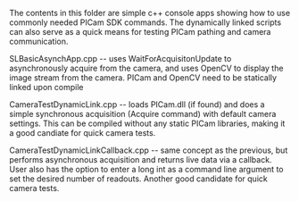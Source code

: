 The contents in this folder are simple c++ console apps showing how to use commonly needed PICam SDK commands.
The dynamically linked scripts can also serve as a quick means for testing PICam pathing and camera communication.

SLBasicAsynchApp.cpp -- uses WaitForAcquisitonUpdate to asynchronously acquire from the camera, and uses OpenCV to display the image stream from the camera. PICam and OpenCV need to be statically linked upon compile

CameraTestDynamicLink.cpp -- loads PICam.dll (if found) and does a simple synchronous acquisition (Acquire command) with default camera settings. This can be compiled without any static PICam libraries, making it a good candiate for quick camera tests.

CameraTestDynamicLinkCallback.cpp -- same concept as the previous, but performs asynchronous acquisition and returns live data via a callback. User also has the option to enter a long int as a command line argument to set the desired number of readouts. Another good candidate for quick camera tests.

